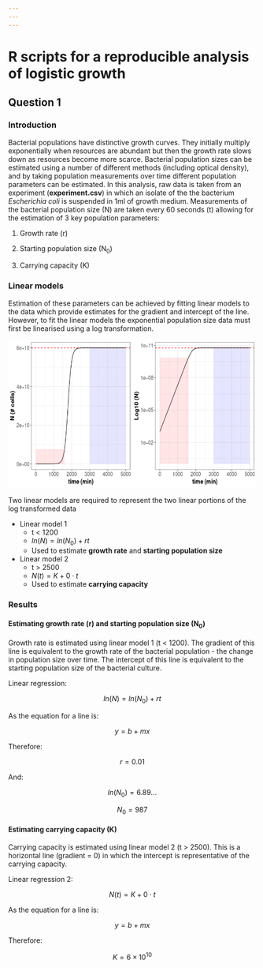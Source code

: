 ```yaml
---
---
---
```


# R scripts for a reproducible analysis of logistic growth

## Question 1

### Introduction

Bacterial populations have distinctive growth curves. They initially multiply exponentially when resources are abundant but then the growth rate slows down as resources become more scarce. Bacterial population sizes can be estimated using a number of different methods (including optical density), and by taking population measurements over time different population parameters can be estimated. In this analysis, raw data is taken from an experiment (**experiment.csv**) in which an isolate of the the bacterium *Escherichia coli* is suspended in 1ml of growth medium. Measurements of the bacterial population size (N) are taken every 60 seconds (t) allowing for the estimation of 3 key population parameters:

1.  Growth rate (r)

2.  Starting population size (N<sub>0</sub>)

3.  Carrying capacity (K)

### Linear models

Estimation of these parameters can be achieved by fitting linear models to the data which provide estimates for the gradient and intercept of the line. However, to fit the linear models the exponential population size data must first be linearised using a log transformation.

<p align="center">

<img src="https://github.com/dusty-saxophone/logistic_growth/blob/main/logistic_growth(2).png" width="650" height="300"/>

</p>

Two linear models are required to represent the two linear portions of the log transformed data

-   Linear model 1
    -   t \< 1200
    -   $ln(N) = ln(N_0) + rt$
    -   Used to estimate **growth rate** and **starting population size**
-   Linear model 2
    -   t \> 2500
    -   $N(t) = K + 0\cdot t$
    -   Used to estimate **carrying capacity**

### Results

#### Estimating growth rate (r) and starting population size (N<sub>0</sub>)

Growth rate is estimated using linear model 1 (t \< 1200). The gradient of this line is equivalent to the growth rate of the bacterial population - the change in population size over time. The intercept of this line is equivalent to the starting population size of the bacterial culture.

Linear regression:
```math
\begin{equation}
ln(N) = ln(N_0) + rt
\end{equation}
```

As the equation for a line is:
```math
\begin{equation}
y = b + mx
\end{equation}
```

Therefore:
```math
\begin{equation}
r = 0.01
\end{equation}
```

And:
```math
\begin{equation}
ln(N_0) = 6.89...
\end{equation}
```
```math
\begin{equation}
N_0 = 987
\end{equation}
```
#### Estimating carrying capacity (K)

Carrying capacity is estimated using linear model 2 (t \> 2500). This is a horizontal line (gradient = 0) in which the intercept is representative of the carrying capacity.

Linear regression 2:
```math
\begin{equation}
N(t) = K + 0\cdot t
\end{equation}
```

As the equation for a line is:
```math
\begin{equation}
y = b + mx
\end{equation}
```

Therefore:
```math
\begin{equation}
K = 6 \times 10^{10}
\end{equation}
```
